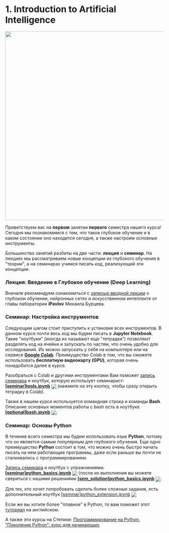 
# 1. Introduction to Artificial Intelligence

<p align=center>
  <img src="https://nachasi.com/wp-content/uploads/2019/06/AI-g20-2.jpg" width=600>
</p>

Приветствуем вас на **первом** занятии **первого** семестра нашего курса! Сегодня мы познакомимся с тем, что такое глубокое обучение и в каком состоянии оно находится сегодня, а также настроим основные инструменты.

Большинство занятий разбиты на две части: **лекция** и **семинар**. На лекциях мы рассматриваем новые концепции из глубокого обучения в "теории", а на семинарах учимся писать код, реализующий эти концепции.

### Лекция: Введение в Глубокое обучение (Deep Learning)

Вначале рекомендуем ознакомиться с [записью вводной лекции](https://www.youtube.com/watch?v=RviskFqwF3M) о глубоком обучении, нейронных сетях и искусственном интеллекте от главы лаборатории **iPavlov** Михаила Бурцева.

### Семинар: Настройка инструментов 

Следующим шагом стоит приступить к установке всех инструментов. В данном курсе почти весь код мы будем писать в **Jupyter Notebook**. Такие "ноутбуки" (иногда их называют еще "тетрадки") позволяют разделять код на ячейки и запускать по частям, что очень удобно для исследований. Их можно запускать у себя на компьютере или на сервисе **[Google Colab](https://colab.research.google.com/)**. Преимущество Colab в том, что вы сможете использовать **бесплатную видеокарту (GPU)**, которая очень понадобится далее в курсе. 

Разобраться с Colab и другими инструментами Вам поможет [запись семинара](https://www.youtube.com/watch?v=vMmM4_W4MTo)  и ноутбук, которую использует семинарист: [**[seminar]tools.ipynb**](./[seminar]tools.ipynb) [<img src="https://colab.research.google.com/assets/colab-badge.svg" align="center">](https://drive.google.com/file/d/1sWJxh1HFY6DBA-xKByCgtDMXKBadfGa2/view?usp=sharing) (нажмите на эту кнопку, чтобы сразу открыть тетрадку в Colab). 

Также в нашем курсе используется командная строка и команды **Bash**. Описание основных моментов работы с bash есть в ноутбуке [**[optional]bash.ipynb**](./[optional]bash.ipynb) [<img src="https://colab.research.google.com/assets/colab-badge.svg" align="center">](https://colab.research.google.com/drive/1P0RE43Ih9J9TmXkrpgfNwjFgsRIF3BPe).

### Семинар: Основы Python

В течение всего семестра мы будем использовать язык **Python**, потому что он является самым популярным для глубокого обучения. Еще одно преимущество **Python** состоит в том, что можно очень быстро начать писать на нем работающие программы, даже если раньше вы почти не сталкивались с программированием. 

[Запись семинара](https://www.youtube.com/watch?v=At8_Sc7AQsg) и ноутбук с упражнениями: [**[seminar]python_basics.ipynb**](./[seminar]python_basics.ipynb) [<img src="https://colab.research.google.com/assets/colab-badge.svg" align="center">](https://colab.research.google.com/drive/1sWJxh1HFY6DBA-xKByCgtDMXKBadfGa2) (после их выполнения вы можете свериться с нашими решениями [__[sem_solution]python_basics.ipynb__](./[sem_solution]python_basics.ipynb) [<img src="https://colab.research.google.com/assets/colab-badge.svg" align="center">](https://colab.research.google.com/drive/1QjZH4cTq0UvudHge6vFjcWGQOTlZPbLh#scrollTo=uugRKJebGw4e). 

Для тех, кто хочет попробовать сделать более сложные задания, есть дополнительный ноутбук [[seminar]python_extension.ipynb](./[seminar]python_extension.ipynb) [<img src="https://colab.research.google.com/assets/colab-badge.svg" align="center">](https://colab.research.google.com/drive/1HNcANrXWmfki2ctJ3tDEBro56YXe2f9a#scrollTo=cglQ6JNB2d2v)

Если же вы хотите более "плавное" в Python, то вам поможет этот [туториал](https://www.learnpython.org/) на английском.

А также эти курсы на Степике: [Программирование на Python](https://stepik.org/course/67/), ["Поколение Python": курс для начинающих](https://stepik.org/course/58852/).

